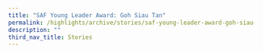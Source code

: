 ```yaml
---
title: "SAF Young Leader Award: Goh Siau Tan"
permalink: /highlights/archive/stories/saf-young-leader-award-goh-siau-tan/
description: ""
third_nav_title: Stories
---
```

